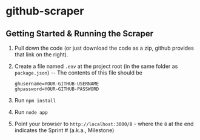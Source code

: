 # github-scraper

## Getting Started & Running the Scraper

1. Pull down the code (or just download the code as a zip, github provides that link on the right).
1. Create a file named `.env` at the project root (in the same folder as `package.json`) -- The contents of this file should be

    ````
    ghusername=YOUR-GITHUB-USERNAME
    ghpassword=YOUR-GITHUB-PASSWORD
    ````
1. Run `npm install`
1. Run `node app`
1. Point your browser to `http://localhost:3000/8` - where the `8` at the end indicates the Sprint # (a.k.a., Milestone)
